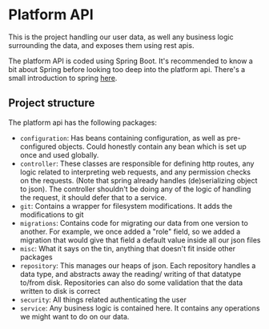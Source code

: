 # Platform API

This is the project handling our user data, as well any business logic surrounding the data, and exposes them using
rest apis.

The platform API is coded using Spring Boot. It's recommended to know a bit about Spring before looking too deep into
the platform api. There's a small introduction to spring [here](./spring.md).

## Project structure
The platform api has the following packages:

* `configuration`: Has beans containing configuration, as well as pre-configured objects. Could honestly contain
  any bean which is set up once and used globally.
* `controller`: These classes are responsible for defining http routes, any logic related to interpreting web requests,
  and any permission checks on the requests. (Note that spring already handles (de)serializing object to json). The
  controller shouldn't be doing any of the logic of handling the request, it should defer that to a service.
* `git`: Contains a wrapper for filesystem modifications. It adds the modifications to git
* `migrations`: Contains code for migrating our data from one version to another. For example, we once added a "role"
  field, so we added a migration that would give that field a default value inside all our json files
* `misc`: What it says on the tin, anything that doesn't fit inside other packages
* `repository`: This manages our heaps of json. Each repository handles a data type, and abstracts away the reading/
  writing of that datatype to/from disk. Repositories can also do some validation that the data written to disk is correct
* `security`: All things related authenticating the user
* `service`: Any business logic is contained here. It contains any operations we might want to do on our data.
